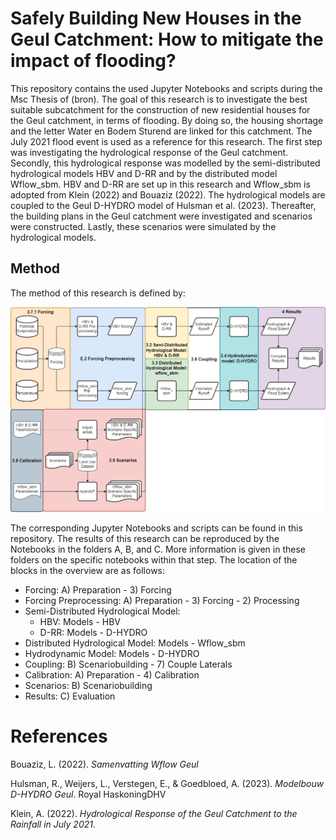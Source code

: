 # Safely Building New Houses in the Geul Catchment: How to mitigate the impact of flooding?

This repository contains the used Jupyter Notebooks and scripts during the Msc Thesis of (bron). The goal of this research is to investigate the best suitable subcatchment for the construction of new residential houses for the Geul catchment, in terms of flooding. By doing so, the housing shortage and the letter Water en Bodem Sturend are linked for this catchment. The July 2021 flood event is used as a reference for this research. The first step was investigating the hydrological response of the Geul catchment.
Secondly, this hydrological response was modelled by the semi-distributed hydrological models HBV and D-RR and by the distributed model Wflow_sbm. HBV and D-RR are set up in this research and Wflow_sbm is adopted from Klein (2022) and Bouaziz (2022). The hydrological models are coupled to the Geul D-HYDRO model of Hulsman et al. (2023). Thereafter, the building plans in the Geul catchment were investigated and scenarios were constructed. Lastly, these scenarios were simulated by the hydrological models.

## Method

The method of this research is defined by:

<p align="center">
  <img width="800" src="models.drawio.png">
</p>

The corresponding Jupyter Notebooks and scripts can be found in this repository. The results of this research can be reproduced by the Notebooks in the folders A, B, and C. More information is given in these folders on the specific notebooks within that step. The location of the blocks in the overview are as follows:

* Forcing: A) Preparation - 3) Forcing
* Forcing Preprocessing: A) Preparation - 3) Forcing - 2) Processing
* Semi-Distributed Hydrological Model:
  * HBV: Models - HBV
  * D-RR: Models - D-HYDRO
* Distributed Hydrological Model: Models - Wflow_sbm
* Hydrodynamic Model: Models - D-HYDRO
* Coupling: B) Scenariobuilding - 7) Couple Laterals
* Calibration: A) Preparation - 4) Calibration
* Scenarios: B) Scenariobuilding
* Results: C) Evaluation

# References

Bouaziz, L. (2022). <I>Samenvatting Wflow Geul</I>

Hulsman, R., Weijers, L., Verstegen, E., & Goedbloed, A. (2023). <I>Modelbouw D-HYDRO Geul</I>. Royal HaskoningDHV

Klein, A. (2022). <I>Hydrological Response of the Geul Catchment to the Rainfall in July 2021. </I>
